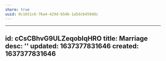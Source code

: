 ```yaml
---
share: true
uuid: 0c1651c6-76a4-429d-b54b-1a5dc6459ddc
---
```

---
id: cCsCBhvG9ULZeqobIqHRO
title: Marriage
desc: ''
updated: 1637377831646
created: 1637377831646
---


